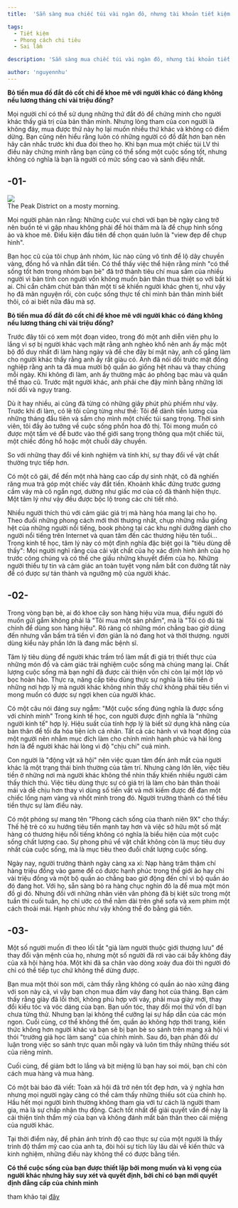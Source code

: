 ```yaml
---
title:  'Sẵn sàng mua chiếc túi vài ngàn đô, nhưng tài khoản tiết kiệm 0 đồng: Căn bệnh đốt tiền mua sĩ diện ảo khiến không ít người trẻ bê bết'

tags:
  - Tiết kiệm
  - Phong cách chi tiêu
  - Sai lầm

description: 'Sẵn sàng mua chiếc túi vài ngàn đô, nhưng tài khoản tiết kiệm 0 đồng: Căn bệnh đốt tiền mua sĩ diện ảo khiến không ít người trẻ bê bết'

author: 'nguyennhu'
---
```


**Bỏ tiền mua đồ đắt đỏ cốt chỉ để khoe mẽ với người khác có đáng không nếu lương tháng chỉ vài triệu đồng?**

<!-- h1 -->

<!--more-->

Mọi người chỉ có thể sử dụng những thứ đắt đỏ để chứng minh cho người khác thấy giá trị của bản thân mình. Nhưng lòng tham của con người là không đáy, mua được thứ này họ lại muốn nhiều thứ khác và không có điểm dừng. Bạn cũng nên hiểu rằng luôn có những người có đồ đắt hơn bạn nên hãy cân nhắc trước khi đua đòi theo họ. Khi bạn mua một chiếc túi LV thì điều này chứng minh rằng bạn cũng có thể sống một cuộc sống tốt, nhưng không có nghĩa là bạn là người có mức sống cao và sành điệu nhất.

## -01-

<div class="card mb-3">
    <img class="card-img-top" src="{{ site.baseurl }}/theme/img/28042.png" />
    <div class="card-body bg-light">
        <div class="card-text">
            The Peak District on a mosty morning.
        </div>
    </div>
</div>

Mọi người phàn nàn rằng: Những cuộc vui chơi với bạn bè ngày càng trở nên buồn tẻ vì gặp nhau không phải để hỏi thăm mà là để chụp hình sống ảo và khoe mẽ. Điều kiện đầu tiên để chọn quán luôn là "view đẹp để chụp hình".

Bạn học cũ của tôi chụp ảnh nhóm, lúc nào cũng vô tình để lộ dây chuyền vàng, đồng hồ và nhẫn đắt tiền. Có thể thấy việc thể hiện rằng mình "có thể sống tốt hơn trong nhóm bạn bè" đã trở thành tiêu chí mua sắm của nhiều người vì bản tính con người vốn không muốn bản thân thua thiệt so với bất kì ai. Chỉ cẩn chăm chút bản thân một tí sẽ khiến người khác ghen tị, như vậy họ đã mãn nguyện rồi, còn cuộc sống thực tế chỉ mình bản thân mình biết thôi, có ai biết nữa đâu mà sợ.

**Bỏ tiền mua đồ đắt đỏ cốt chỉ để khoe mẽ với người khác có đáng không nếu lương tháng chỉ vài triệu đồng?**

Trước đây tôi có xem một đoạn video, trong đó một anh diễn viên phụ lo lắng vì sợ bị người khác vạch mặt rằng anh nghèo khổ nên anh ấy mặc một bộ đồ duy nhất đi làm hàng ngày và để che đậy bí mật này, anh cố gắng làm cho người khác thấy rằng anh ấy rất giàu có. Anh đã nói dối trước mặt đồng nghiệp rằng anh ta đã mua mười bộ quần áo giống hệt nhau và thay chúng mỗi ngày. Khi không đi làm, anh ấy thường mặc áo phông bạc màu và quần thể thao cũ. Trước mặt người khác, anh phải che đậy mình bằng những lời nói dối và ngụy trang.

Dù ít hay nhiều, ai cũng đã từng có những giây phút phù phiếm như vậy. Trước khi đi làm, có lẽ tôi cũng từng như thế: Tôi để dành tiền lương của những tháng đầu tiên và sắm cho mình một chiếc túi sang trọng. Thời sinh viên, tôi đầy ảo tưởng về cuộc sống phồn hoa đô thị. Tôi mong muốn có được một tấm vé để bước vào thế giới sang trọng thông qua một chiếc túi, một chiếc đồng hồ hoặc một chuỗi dây chuyền.

So với những thay đổi về kinh nghiệm và tính khí, sự thay đổi về vật chất thường trực tiếp hơn.

Có một cô gái, để đến một nhà hàng cao cấp dự sinh nhật, cô đã nghiến răng mua trả góp một chiếc váy đắt tiền. Khoảnh khắc đứng trước gương cầm váy mà cô ngẩn ngơ, dường như giấc mơ của cô đã thành hiện thực. Một tâm lý như vậy đều được bộc lộ trong các chi tiết nhỏ.

Nhiều người thích thú với cảm giác giá trị mà hàng hóa mang lại cho họ. Theo đuổi những phong cách mới thời thượng nhất, chụp những mẫu giống hệt của những người nổi tiếng, book phòng tại các khu nghỉ dưỡng dành cho người nổi tiếng trên Internet và quan tâm đến các thương hiệu tên tuổi... Trong kinh tế học, tâm lý này có một định nghĩa đặc biệt gọi là "tiêu dùng dễ thấy": Mọi người nghĩ rằng của cải vật chất của họ xác định hình ảnh của họ trước công chúng và có thể che giấu những khuyết điểm của họ. Những người thiếu tự tin và cảm giác an toàn tuyệt vọng nắm bắt con đường tắt này để có được sự tán thành và ngưỡng mộ của người khác.

## -02-

Trong vòng bạn bè, ai đó khoe cây son hàng hiệu vừa mua, điều người đó muốn gửi gắm không phải là "Tôi mua một sản phẩm", mà là "Tôi có đủ tài chính để dùng son hàng hiệu". Rõ ràng có những món chẳng bao giờ dùng đến nhưng vẫn bấm trả tiền vì đơn giản là nó đang hot và thời thượng. người dùng kiểu này phần lớn là đang mắc bệnh sĩ.

Tâm lý tiêu dùng để người khác trầm trồ làm mất đi giá trị thiết thực của những món đồ và cảm giác trải nghiệm cuộc sống mà chúng mang lại. Chất lượng cuộc sống mà bạn nghĩ đã được cải thiện vốn chỉ còn lại một lớp vỏ bọc hoàn hảo. Thực ra, nâng cấp tiêu dùng thực sự nghĩa là tiêu tiền ở những nơi hợp lý mà người khác không nhìn thấy chứ không phải tiêu tiền vì mong muốn có được sự ngợi khen của người khác.

Có một câu nói đáng suy ngẫm: "Một cuộc sống đúng nghĩa là được sống với chính mình" Trong kinh tế học, con người được định nghĩa là "những người kinh tế" hợp lý. Hiệu suất của tính hợp lý là biết sử dụng khả năng của bản thân để tối đa hóa tiện ích cá nhân. Tất cả các hành vi và hoạt động của một người nên nhằm mục đích làm cho chính mình hạnh phúc và hài lòng hơn là để người khác hài lòng vì độ "chịu chi" cuả mình.

Con người là "động vật xã hội" nên việc quan tâm đến ánh mắt của người khác là một trạng thái bình thường của tâm trí. Nhưng càng lớn lên, việc tiêu tiền ở những nơi mà người khác không thể nhìn thấy khiến nhiều người cảm thấy thích thú. Việc tiêu dùng thực sự có giá trị là làm cho bản thân thoải mái và dễ chịu hơn thay vì dùng số tiền vất vả mới kiếm được để đan một chiếc lồng nạm vàng và nhốt mình trong đó. Người trưởng thành có thể tiêu tiền thực sự làm điều này.

Có một phóng sự mang tên "Phong cách sống của thanh niên 9X" cho thấy: Thế hệ trẻ có xu hướng tiêu tiền mạnh tay hơn và việc sở hữu một số mặt hàng có thương hiệu nổi tiếng không có nghĩa là biểu hiện của một cuộc sống chất lượng cao. Sự phong phú về vật chất không còn là mục tiêu duy nhất của cuộc sống, mà là mục tiêu theo đuổi chất lượng cuộc sống.

Ngày nay, người trưởng thành ngày càng xa xỉ: Nạp hàng trăm thậm chí hàng triệu đồng vào game để có được hạnh phúc trong thế giới ảo hay chi vài triệu đồng và một bộ quần áo chẳng bao giờ động đến chỉ vì bộ quần áo đó đang hot. Với họ, sẵn sàng bỏ ra hàng chục nghìn đô la để mua một món đồ gì đó. Nhưng đối với những nhân viên văn phòng đã bị kiệt sức trong một tuần thì cuối tuần, họ chỉ ước có thể nằm dài trên ghế sofa và xem phim một cách thoải mái. Hạnh phúc như vậy không thể đo bằng giá tiền.

## -03-

Một số người muốn đi theo lối tắt "giả làm người thuộc giới thượng lưu" để thay đổi vận mệnh của họ, nhưng một số người đã rơi vào cái bẫy không đáy của xã hội hàng hóa. Một khi đã sa chân vào dòng xoáy đua đòi thì người đó chỉ có thể tiếp tục chứ không thể dừng được.

Bạn mua một thỏi son mới, cảm thấy rằng không có quần áo nào xứng đáng với son này cả, vì vậy bạn chọn mua đầm váy đang hot của tháng. Bạn cảm thấy rằng giày đã lỗi thời, không phù hợp với váy, phải mua giày mới, thay đổi kiểu tóc và vóc dáng của bạn. Bạn uốn tóc, thay đổi mọi thứ vốn dĩ bạn chưa từng thử. Nhưng bạn lại không thể cưỡng lại sự hấp dẫn của các món ngon. Cuối cùng, cơ thể không thể ốm, quần áo không hợp thời trang, kiến ​​thức không hơn người khác và bạn sẽ bị bạn bè so sánh trên mạng xã hội vì thói "trưởng giả học làm sang" của chính mình. Sau đó, bạn phản đối dư luận trong việc so sánh trực quan mỗi ngày và luôn tìm thấy những thiếu sót của riêng mình.

Cuối cùng, để giảm bớt lo lắng và bịt miệng lũ bạn hay soi mói, bạn chỉ còn cách mua hàng và mua hàng.

Có một bài báo đã viết: Toàn xã hội đã trở nên tốt đẹp hơn, và ý nghĩa hơn nhưng mọi người ngày càng có thể cảm thấy những thiếu sót của chính họ. Hầu hết mọi người bình thường không tham gia với tư cách là người tham gia, mà là sự chấp nhận thụ động. Cách tốt nhất để giải quyết vấn đề này là cải thiện tính thẩm mỹ của bạn và không đánh mất bản thân theo cái miệng của người khác.

Tại thời điểm này, để phản ánh trình độ cao thực sự của một người là thấy trình độ thẩm mỹ cao của anh ta, đòi hỏi sự tích lũy lâu dài về kiến ​​thức và kinh nghiệm, những điều này không thể có được bằng tiền.

**Có thể cuộc sống của bạn được thiết lập bởi mong muốn và kì vọng của người khác nhưng hãy suy xét và quyết định, bởi chỉ có bạn mới quyết định đẳng cấp của chính mình**

tham khảo tại [đây](https://cafef.vn/san-sang-mua-chiec-tui-vai-ngan-do-nhung-tai-khoan-tiet-kiem-0-dong-can-benh-dot-tien-mua-si-dien-ao-khien-khong-it-nguoi-tre-be-bet-2021042814191039.chn)
